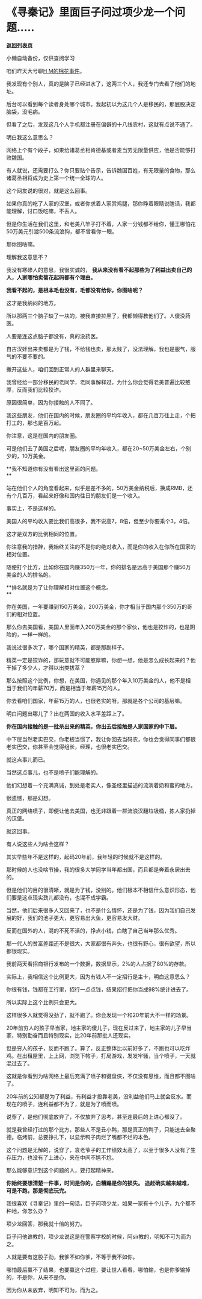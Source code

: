# 《寻秦记》里面巨子问过项少龙一个问题.....

[**返回列表页**](/gzh/记忆承载3)

小懒自动备份，仅供查阅学习

咱们昨天大号聊[H
M的棉花事件](http://mp.weixin.qq.com/s?__biz=MzU0MjYwNDU2Mw==&mid=2247497462&idx=2&sn=b343f291d3a3b789d090acbf14fc989f&chksm=fb1a9a8acc6d139ce066354eddcb88e8cb97c0ac2f3cb50a007ec3c31523754c20fd47155b73&scene=21#wechat_redirect)。  

  

我发现有个别人，真的是脑子已经进水了，这两三个人，我还专门去看了他们的地址。

  

后台可以看到每个读者身处哪个城市。我起初以为这几个人是移民的，那屁股决定脑袋，没毛病。

  

但看了之后，发现这几个人手机都注册在偏僻的十八线农村，这就有点说不通了。

  

明白我这么意思么？  

  

网络上个有个段子，如果给诸葛丞相肯德基或者麦当劳无限量供应，他是否能够打败魏国。  

  

有人就说，还需要打么？你只要贴个告示，告诉魏国百姓，有无限量的食物，那么诸葛丞相将成为史上第一个统一全球的人。

  

这个网友说的很对，就是这么回事。  

  

如果你真的吃了人家的汉堡，或者你求着人家赏鸡腿，那你睁着眼睛说瞎话，我都能理解，讨口饭吃嘛，不丢人。  

  

但是你生活在我们这里，和老美八竿子打不着，人家一分钱都不给你，懂王哪怕花50万美元引渡500条流浪狗，都不曾看你一眼。  

  

那你图啥嘛。

  

理解我这意思不？  

  

我没有寒碜人的意思，我很实诚的， **我从来没有看不起那些为了利益出卖自己的人，人家哪怕卖菊花起码都有个理由。**

  

 **我看不起的，是根本毛也没有，毛都没有给你，你图啥呢？**

  

这才是我纳闷的地方。

  

所以那两三个脑子缺了一块的，被我直接拉黑了，我都懒得教他们了。人傻没药医。  

  

人要是连这点脑子都没有，真的没药医。  

  

自古汉奸出来卖都是为了钱，不给钱也卖，那太贱了，没法理解，我也是服气，服气的不要不要的。

  

撇开这些人，咱们回到正常人的人群里来聊天。

  

我曾经给一部分移民的老同学，老同事解释过，为什么你会觉得老美普遍比较憨厚，反而我们比较狡诈。  

  

原因很简单，因为你接触的人不同了。  

  

我这些朋友，他们在国内的时候，朋友圈的平均年收入，都在几百万往上走，个把打工的，那也是百万起。

  

你注意，这是在国内的朋友圈。  

  

可是他们去了美国之后呢，朋友圈的平均年收入，都在20~50万美金左右，个别少的，10万美金。

  

 **我不知道你有没有看出这里面的问题。  
**

  

站在他们个人的角度看起来，似乎是差不多的，50万美金纳税后，换成RMB，还有个几百万，看起来好像和国内往日的朋友们是一个收入。

  

事实上，不是这样的。

  

美国人的平均收入要比我们高很多，我不说高7，8倍，但至少你要乘个3，4倍。  

  

这才是双方的比例相同的位置。

  

你注意我的措辞，我始终关注的不是你的绝对收入，而是你的收入在你所在国家的相对位置。

  

随便打个比方，比如你在国内赚350万一年，你的排名是远高于美国那个赚50万美金的人的排名的。  

  

 **排名就是为了让你理解相对位置这个概念。  
**

  

你在美国，一年要赚到150万美金，200万美金，你才相当于国内那个350万的哥们的相对位置。  

  

那么你去美国看，美国人里面年入200万美金的那个家伙，他也是狡诈的，也是阴险的，一样一样的。  

  

我说过很多次了，哪个国家的精英，都是那副样子。

  

精英一定是狡诈的，那玩意就不可能憨厚嘛，你想一想，他是怎么成长起来的？他干掉了多少人，才得以出类拔萃？

  

那么按照这个比例，你想，在美国，你遇见的那个年入10万美金的人，他不是相当于我们的年薪70万，而是相当于年薪15万的人。  

  

你去看咱们国家，年薪15万的人，也很老实的呀。那就是各个公司的基层嘛。  

  

明白问题出哪儿了？出在两国的收入水平差距上了。  

  

 **你在国内接触的是一批杀出来的精英，你出去后接触是人家国家的中下层。**

  

中下层当然老实巴交，你老板当惯了，我让你回去当码农，你也会觉得同事们都很老实巴交，你甚至会觉得组长，经理，也很老实巴交。  

  

就这点事儿而已。  

  

当然这点事儿，也不是喷子们能理解的。  

  

他们幻想着一个充满真诚，到处是老实人，像圣经里描述的流淌着奶和蜜的地方。

  

很遗憾，那是幻想。  

  

真正的网络喷子，即便让他去美国，也无非跟着一群流浪汉翻垃圾桶，拣人家扔掉的汉堡。

  

就这回事。

  

有人说这些人为啥会这样？  

  

其实早些年不是这样的，起码20年前，我年轻的时候就不是这样的。  

  

那时候的人也没啥节操，我的很多大学同学当年都出国，而且都是奔着永居出去的。  

  

但是他们的目的很清晰，就是为了钱，没别的。他们根本不相信什么意识形态，他们要是这点现实劲儿都没有，也混不成学霸。  

  

当然，他们后来很多人又回来了，也不是什么情怀，还是为了钱，因为我们自己发展的好，我们的池子更大，更容易出大鱼，更容易发大财。  

  

反而在国外的人，混的不死不活的，挣点小钱，白瞎了自己当年那么优秀。

  

那一代人的贫富差距还不是很大，大家都很有奔头，也很有野心，很有欲望，所以都很现实。  

  

我前两天看招商银行发布的一个数据，数据显示，2%的人占据了80%的存款。  

  

实际上，我相信这个比例更大，因为有钱人不一定招行是主卡，明白这意思么？

  

你很有钱，钱都在工行里，招行一点点钱，结果招行把你当成98%统计进去了。  

  

所以实际上这个比例只会更大。

  

这样很多人就觉得没劲了，就不跑了。你会发现一个和20年前大不一样的场景。  

  

20年前穷人的孩子早当家，地主家的傻儿子，现在反过来了，地主家的儿子早当家，特别勤奋而且特别现实，比20年前那批人还现实。

  

但是穷人的孩子，反而不跑了。算了，反正整体比以前好多了，不跑也可以吃炸鸡。在出租屋里，上上网，浏览下帖子，打局游戏，发发牢骚，当个喷子，一天就混过去了。  

  

这就是你看到为啥网络上最后充满了喷子和键盘侠，不仅没有思维，而且都不图啥了。  

  

20年前的公知都是为了利益，有利益才投靠老美，没利益他们马上就会反水。而现在的喷子，连利益都不为了，就是为了喷而喷。

  

说穿了，是他们彻底放弃了，不仅放弃了思考，甚至连最后的上进心都没了。

  

就是我曾经打过的那个比方，那些人不是丑小鸭，那是真正的鸭子，只能送去全聚德。临烤前，总要挣扎下，以显示鸭子肉烂了嘴都不烂的本色。

  

这个问题是无解的，说穿了，袁老爷子的工作绩效太高了，以至于很多人没有了生存压力，也没有了上进心，夹在中间不尴不尬。  

  

那么能够意识到这个问题的人，要打起精神来。  

  

 **你始终要想清楚一件事，时间是你的，白糟蹋是你的损失。** **追赶确实越来越难，可是不跑，那是彻底玩完。**

  

我很喜欢《寻秦记》里的一句话，巨子问项少龙，如果一家有十个儿子，九个都不种地，你怎么办？  

  

项少龙回答，那我就十倍的努力。

  

巨子问他谁教的，项少龙说这是在警察学校的时候，阿sir教的，明知不可为而为之。  

  

人就是要有这股子劲，我爹不如你爹，不等于我不如你。  

  

哪怕最后赢不了结果，也要赢这个过程，要让世人看看，哪怕输，也是你爹输掉的，不是你，从来不是你。

  

因为你从未放弃，明知不可为，而为之。

